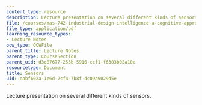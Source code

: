 ```yaml
---
content_type: resource
description: Lecture presentation on several different kinds of sensors.
file: /courses/mas-742-industrial-design-intelligence-a-cognitive-approach-to-engineering-fall-2003/eabf602a1e6d7cf47b8fdc09a9029d5e_sensors.pdf
file_type: application/pdf
learning_resource_types:
- Lecture Notes
ocw_type: OCWFile
parent_title: Lecture Notes
parent_type: CourseSection
parent_uid: d3c87677-253b-5916-ccf1-f6383b02a10e
resourcetype: Document
title: Sensors
uid: eabf602a-1e6d-7cf4-7b8f-dc09a9029d5e
---
```

Lecture presentation on several different kinds of sensors.

